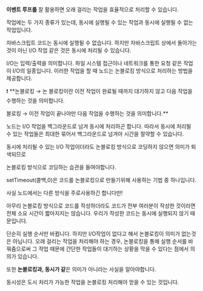 **이벤트 루프를** 잘 활용하면 오래 걸리는 작업을 효율적으로 처리할 수 있습니다.

작업에는 두 가지 종류가 있는데, 동시에 실행될 수 있는 작업과 동시에 실행될 수 없는 작업입니다.

자바스크립트 코드는 동시에 실행될 수 없습니다. 하지만 자바스크립트 상에서 돌아가는 것이 아닌 I/O 작업 같은 것은 동시에 처리될 수 있습니다.

I/O는 입력/출력을 의미합니다. 파일 시스템 접근이나 네트워크를 통한 요청 같은 작업이 I/O의 일종입니다. 이러한 작업을 할 때 노드는 논블로킹 방식으로 처리하는 방법을 제공합니다.

<aside>
❗ **논블로킹 →
논 블로킹이란 이전 작업이 완료될 때까지 대기하지 않고 다음 작업을 수행하는 것을 의미합니다.

블로킹 →
이전 작업이 끝나야만 다음 작업을 수행하는 것을 의미합니다.\*\*

</aside>

노드는 I/O 작업을 백그라운드로 넘겨 동시에 처리하곤 합니다. 따라서 동시에 처리될 수 있는 작업들은 최대한 묶어서 백그라운드로 넘겨야 시간을 절약할 수 있습니다.

동시에 처리될 수 있는 I/O 작업이더라도 논블로킹 방식으로 코딩하지 않으면 의미가 퇴색되므로

논블로킹 방식으로 코딩하는 습관을 들여야합니다.

setTimeout(콜백,0)은 코드를 논블로킹으로 만들기위해 사용하는 기법 중 하나입니다.

사실 노드에서는 다른 방식을 주로사용하긴 합니다만!

아무리 논블로킹 방식으로 코드를 작성하더라도 코드가 전부 여러분이 작성한 것이라면 전체 소요 시간이 짧아지지는 않습니다. 우리가 작성한 코드는 동시에 실행되지 않기 때문입니다.

단순히 실행 순서만 바뀝니다. 하지만 I/O작업이 없다고 해서 논블로킹이 의미가 없는것은 아닙니다. 오래 걸리는 작업을 처리해야 하는 경우, 논블로킹을 통해 실행 순서를 바꿔줌으로써 그 작업 때문에 간단한 작업들이 대기하는 상황을 막을 수 있다는 점에서 의의가 있습니다.

또한 **논블로킹과, 동시가 같**은 의미가 아니라는 사실을 알아야합니다.

동시성은 도시 처리가 가능한 작업을 논블로킹 처리해야 얻을 수 있는 것입니다.

